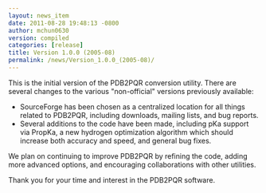 ```yaml
---
layout: news_item
date: 2011-08-28 19:48:13 -0800
author: mchun0630
version: compiled
categories: [release]
title: Version 1.0.0 (2005-08)
permalink: /news/Version_1.0.0_(2005-08)/
---
```

    
This is the initial version of the PDB2PQR conversion utility.  There are several changes to the various "non-official" versions previously available:
<ul>
<li>SourceForge has been chosen as a centralized location for all things related to PDB2PQR, including downloads, mailing lists, and bug reports.</li>
<li>Several additions to the code have been made, including pKa support via PropKa, a new hydrogen optimization algorithm which should increase both accuracy and speed, and general bug fixes.</li>
</ul>
We plan on continuing to improve PDB2PQR by refining the code, adding more advanced options, and encouraging collaborations with other utilities.
<p>Thank you for your time and interest in the PDB2PQR software.</p>
